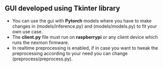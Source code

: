 ## GUI developed using **Tkinter** library

- You can use the gui with **Pytorch** models where you have to make changes in (models/inference.py) and (models/models.py) to fit your own use case.
- The **client.py** file must run on **raspberrypi** or any client device which runs the nexmon firmware.
- In realtime preprocessing is enabled, if in case you want to tweak the preprocessing according to your need you can change (preprocess/preprocess.py). 


 
